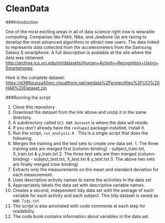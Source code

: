 CleanData
=========

###Introduction

One of the most exciting areas in all of data science right now is wearable computing. Companies like Fitbit, Nike, and Jawbone Up are racing to develop the most advanced algorithms to attract new users. The data linked to represents data collected from the accelerometers from the Samsung Galaxy S smartphone. A full description is available at the site where the data was obtained: 
http://archive.ics.uci.edu/ml/datasets/Human+Activity+Recognition+Using+Smartphones 

Here is the complete dataset:
https://d396qusza40orc.cloudfront.net/getdata%2Fprojectfiles%2FUCI%20HAR%20Dataset.zip


###Running the script
1. Clone this repository
2. Download the dataset from the link above and unzip it in the same directory.
  1. A subdirectory called ```UCI HAR Dataset``` is where the data will reside.
3. If you don't already have the ```reshape2``` package installed, install it.
4. Run the script, ```run_analysis.R``` . This is a single script that does the following:
  1. Merges the training and the test sets to create one data set.
    1. The three training sets are merged first (column-binding) - subject_train.txt, X_train.txt & y_train.txt
    2. The three test sets are then merged (column-binding) - subject_test.txt, X_test.txt & y_test.txt
    3. The above two sets are finally merged (row-binding)
  2. Extracts only the measurements on the mean and standard deviation for each measurement. 
  3. Uses descriptive activity names to name the activities in the data set
  4. Appropriately labels the data set with descriptive variable names. 
  5. Creates a second, independent tidy data set with the average of each variable for each activity and each subject. This tidy dataset is saved as ```HAR_Tidy.txt```
5. The script is also annotated with code comments at each step for readability.
6. The code book contains information about variables in the data set.
  
